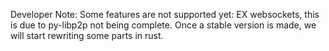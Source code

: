 Developer Note: Some features are not supported yet: EX websockets, this is due to py-libp2p not being complete.
Once a stable version is made, we will start rewriting some parts in rust.